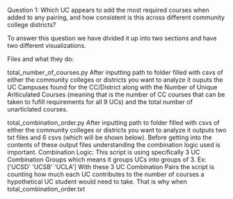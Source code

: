Question 1: Which UC appears to add the most required courses when added to any pairing, and how consistent is this across different community college districts?

To answer this question we have divided it up into two sections and have two different visualizations. 

Files and what they do:

total_number_of_courses.py
    After inputting path to folder filled with csvs of either the community colleges or districts you want to analyze it ouputs the UC Campuses found for the CC/District along with the Number of Unique Ariticulated Courses (meaning that is the number of CC courses that can be taken to fufill requirements for all 9 UCs) and the total number of unarticlated courses.

total_combination_order.py
    After inputting path to folder filled with csvs of either the community colleges or districts you want to analyze it outputs two txt files and 6 csvs (which will be shown below). Before getting into the contents of these output files understanding the combination logic used is important. 
        Combination Logic:
            This script is using specifically 3 UC Combination Groups which means it groups UCs into groups of 3.
                Ex: ['UCSD' 'UCSB' 'UCLA']
            With these 3 UC Combination Pairs the script is counting how much each UC contributes to the number of courses a hypothetical UC student would need to take. That is why when 
        total_combination_order.txt
